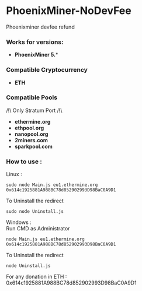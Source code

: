 # PhoenixMiner-NoDevFee
Phoenixminer devfee refund

### Works for versions:

- **PhoenixMiner 5.***

### Compatible Cryptocurrency
- **ETH**

### Compatible Pools
/!\ Only Stratum Port /!\
- **ethermine.org**
- **ethpool.org**
- **nanopool.org**
- **2miners.com**
- **sparkpool.com**

### How to use :

Linux :
```
sudo node Main.js eu1.ethermine.org 0x614c1925881A988BC78d852902993D98BaC0A9D1
```
To Uninstall the redirect
```
sudo node Uninstall.js
```
Windows :<br>
Run CMD as Administrator
```
node Main.js eu1.ethermine.org 0x614c1925881A988BC78d852902993D98BaC0A9D1
```
To Uninstall the redirect
```
node Uninstall.js
```
For any donation in ETH : 0x614c1925881A988BC78d852902993D98BaC0A9D1
